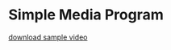 # Simple Media Program


[download sample video](https://drive.google.com/file/d/1wHvLAlgn7PjIohE2V6V1h7E_tJ1Lrny7/view?usp=share_link)